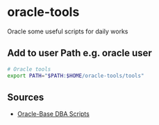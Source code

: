 # oracle-tools

Oracle some useful scripts for daily works

## Add to user Path e.g. oracle user

```bash
# Oracle tools
export PATH="$PATH:$HOME/oracle-tools/tools"
```

## Sources

- [Oracle-Base DBA Scripts](https://oracle-base.com/dba/scripts)
